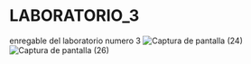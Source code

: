 # LABORATORIO_3
enregable del laboratorio numero 3
![Captura de pantalla (24)](https://user-images.githubusercontent.com/116962670/216873747-34b61708-ba8b-46f1-b2b7-b6c2418f7b69.png)
![Captura de pantalla (26)](https://user-images.githubusercontent.com/116962670/216873748-a37328e9-2856-4af8-9ea7-b8cd6abca699.png)
